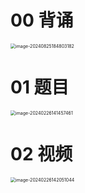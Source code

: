 # 00 背诵

<img src="https://cvp.oss-cn-shanghai.aliyuncs.com/202408251848442.png" alt="image-20240825184803182" style="zoom:50%;" />



# 01 题目

<img src="https://cvp.oss-cn-shanghai.aliyuncs.com/picgo/202402261414520.png" alt="image-20240226141457461" style="zoom:50%;" />



# 02 视频

<img src="https://cvp.oss-cn-shanghai.aliyuncs.com/picgo/202402261420107.png" alt="image-20240226142051044" style="zoom: 50%;" />